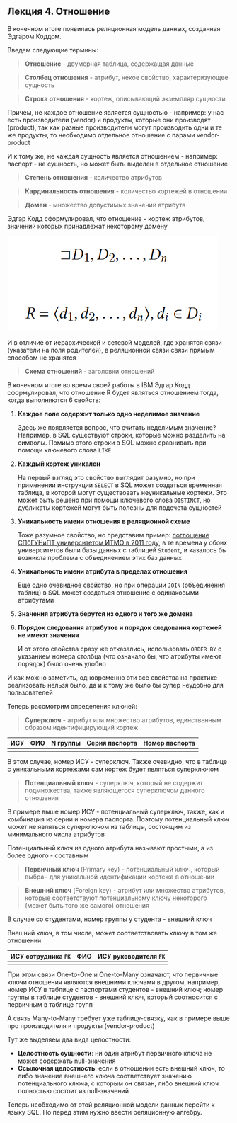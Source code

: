 ## Лекция 4. Отношение

В конечном итоге появилась реляционная модель данных, созданная Эдгаром Коддом.

Введем следующие термины:

> **Отношение** - двумерная таблица, содержащая данные

> **Столбец отношения** - атрибут, некое свойство, характеризующее сущность

> **Строка отношения** - кортеж, описывающий экземпляр сущности

Причем, не каждое отношение является сущностью - например: у нас есть производители (vendor) и продукты, которые они производят (product), так как разные производители могут производить одни и те же продукты, то необходимо отдельное отношение с парами vendor-product

И к тому же, не каждая сущность является отношением - например: паспорт - не сущность, но может быть выделен в отдельное отношение

> **Степень отношения** - количество атрибутов

> **Кардинальность отношения** - количество кортежей в отношении

> **Домен** - множество допустимых значений атрибута

Эдгар Кодд сформулировал, что отношение - кортеж атрибутов, значений которых принадлежат некоторому домену

![image1](images/databases_2024_09_26_1.png)


И в отличие от иерархической и сетевой моделей, где хранятся связи (указатели на поля родителей), в реляционной связи связи прямым способом не хранятся

> **Схема отношений** - заголовки отношений

В конечном итоге во время своей работы в IBM Эдгар Кодд сформулировал, что отношение R будет являться отношением тогда, когда выполняются 6 свойств:

1. **Каждое поле содержит только одно неделимое значение**

    Здесь же появляется вопрос, что считать неделимым значение? Например, в SQL существуют строки, которые можно разделить на символы. Помимо этого строки в SQL можно сравнивать при помощи ключевого слова `LIKE`

2. **Каждый кортеж уникален**

    На первый взгляд это свойство выглядит разумно, но при применении инструкции `SELECT` в SQL может создаться временная таблица, в которой могут существовать неуникальные кортежи. Это может быть решено при помощи ключевого слова `DISTINCT`, но дубликаты кортежей могут быть полезны для подсчета сущностей

3. **Уникальность имени отношения в реляционной схеме**

    Тоже разумное свойство, но представим пример: [поглощение СПбГУНиПТ университетом ИТМО в 2011 году](https://ru.wikipedia.org/wiki/%D0%A1%D0%B0%D0%BD%D0%BA%D1%82-%D0%9F%D0%B5%D1%82%D0%B5%D1%80%D0%B1%D1%83%D1%80%D0%B3%D1%81%D0%BA%D0%B8%D0%B9_%D0%B3%D0%BE%D1%81%D1%83%D0%B4%D0%B0%D1%80%D1%81%D1%82%D0%B2%D0%B5%D0%BD%D0%BD%D1%8B%D0%B9_%D1%83%D0%BD%D0%B8%D0%B2%D0%B5%D1%80%D1%81%D0%B8%D1%82%D0%B5%D1%82_%D0%BD%D0%B8%D0%B7%D0%BA%D0%BE%D1%82%D0%B5%D0%BC%D0%BF%D0%B5%D1%80%D0%B0%D1%82%D1%83%D1%80%D0%BD%D1%8B%D1%85_%D0%B8_%D0%BF%D0%B8%D1%89%D0%B5%D0%B2%D1%8B%D1%85_%D1%82%D0%B5%D1%85%D0%BD%D0%BE%D0%BB%D0%BE%D0%B3%D0%B8%D0%B9#%D0%9F%D1%80%D0%B8%D1%81%D0%BE%D0%B5%D0%B4%D0%B8%D0%BD%D0%B5%D0%BD%D0%B8%D0%B5_%D0%BA_%D0%98%D0%A2%D0%9C%D0%9E), в те времена у обоих университетов были базы данных с таблицей `Student`, и казалось бы возникла проблема с объединением этих баз данных

4. **Уникальность имени атрибута в пределах отношения**

    Еще одно очевидное свойство, но при операции `JOIN` (объединения таблиц) в SQL может создаться отношение с одинаковыми атрибутами

5. **Значения атрибута берутся из одного и того же домена**

6. **Порядок следования атрибутов и порядок следования кортежей не имеют значения**

    И от этого свойства сразу же отказались, использовать `ORDER BY` с указанием номера столбца (что означало бы, что атрибуты имеют порядок) было очень удобно 

И как можно заметить, одновременно эти все свойства на практике реализовать нельзя было, да и к тому же было бы супер неудобно для пользователей

Теперь рассмотрим определения ключей:

> **Суперключ** - атрибут или множество атрибутов, единственным образом идентифицирующий кортеж

| ИСУ | ФИО | N группы | Серия паспорта | Номер паспорта |
|-----|-----|----------|----------------|----------------|
|     |     |          |                |                |

В этом случае, номер ИСУ - суперключ. Также очевидно, что в таблице с уникальными кортежами сам кортеж будет являться суперключом

> **Потенциальный ключ** - суперключ, который не содержит подмножества, также являющегося суперключом данного отношения

В примере выше номер ИСУ - потенциальный суперключ, также, как и комбинация из серии и номера паспорта. Поэтому потенциальный ключ может не являться суперключом из таблицы, состоящим из минимального числа атрибутов

Потенциальный ключ из одного атрибута называют простыми, а из более одного - составным

> **Первичный ключ** (Primary key) - потенциальный ключ, который выбран для уникальной идентификации кортежа в отношении

> **Внешний ключ** (Foreign key) - атрибут или множество атрибутов, которые соответствуют потенциальному ключу некоторого (может быть того же самого) отношения

В случае со студентами, номер группы у студента - внешний ключ

Внешний ключ, в том числе, может соответствовать ключу в том же отношении:

| ИСУ сотрудника `PK` | ФИО | ИСУ руководителя `FK` |
|---------------------|-----|-----------------------|
|                     |     |                       |



При этом связи One-to-One и One-to-Many означают, что первичные ключи отношения являются внешними ключами в другом, например, номер ИСУ в таблице с паспортами студентов - внешний ключ; номер группы в таблице студентов - внешний ключ, который соотносится с первичным в таблице групп


<!--
Sales Person
ID (PKFK)

Employee
ID (PK) 

why did i wrote it?
-->


А связь Many-to-Many требует уже таблицу-связку, как в примере выше про производителя и продукты (vendor-product)

Тут же выделяем два вида целостности:

* **Целостность сущности**: ни один атрибут первичного ключа не может содержать null-значения
* **Ссылочная целостность**: если в отношении есть внешний ключ, то либо значение внешнего ключа соответствует значению потенциального ключа, с которым он связан, либо внешний ключ полностью состоит из null-значений

Теперь необходимо от этой реляционной модели данных перейти к языку SQL. Но перед этим нужно ввести реляционную алгебру.




